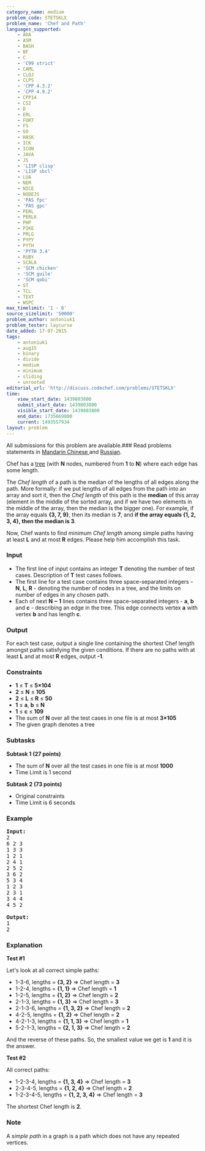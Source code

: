 ```yaml
---
category_name: medium
problem_code: STETSKLX
problem_name: 'Chef and Path'
languages_supported:
    - ADA
    - ASM
    - BASH
    - BF
    - C
    - 'C99 strict'
    - CAML
    - CLOJ
    - CLPS
    - 'CPP 4.3.2'
    - 'CPP 4.9.2'
    - CPP14
    - CS2
    - D
    - ERL
    - FORT
    - FS
    - GO
    - HASK
    - ICK
    - ICON
    - JAVA
    - JS
    - 'LISP clisp'
    - 'LISP sbcl'
    - LUA
    - NEM
    - NICE
    - NODEJS
    - 'PAS fpc'
    - 'PAS gpc'
    - PERL
    - PERL6
    - PHP
    - PIKE
    - PRLG
    - PYPY
    - PYTH
    - 'PYTH 3.4'
    - RUBY
    - SCALA
    - 'SCM chicken'
    - 'SCM guile'
    - 'SCM qobi'
    - ST
    - TCL
    - TEXT
    - WSPC
max_timelimit: '1 - 6'
source_sizelimit: '50000'
problem_author: antoniuk1
problem_tester: laycurse
date_added: 17-07-2015
tags:
    - antoniuk1
    - aug15
    - binary
    - divide
    - medium
    - minimum
    - sliding
    - unrooted
editorial_url: 'http://discuss.codechef.com/problems/STETSKLX'
time:
    view_start_date: 1439803800
    submit_start_date: 1439803800
    visible_start_date: 1439803800
    end_date: 1735669800
    current: 1493557934
layout: problem
---
```

All submissions for this problem are available.###  Read problems statements in [Mandarin Chinese ](http://www.codechef.com/download/translated/AUG15/mandarin/STETSKLX.pdf) and [Russian](http://www.codechef.com/download/translated/AUG15/russian/STETSKLX.pdf).

Chef has a [tree](https://en.wikipedia.org/wiki/Tree_(graph_theory)) (with **N** nodes, numbered from **1** to **N**) where each edge has some length.

The *Chef length* of a path is the median of the lengths of all edges along the path. More formally: if we put lengths of all edges from the path into an array and sort it, then the *Chef length* of this path is the **median** of this array (element in the middle of the sorted array, and if we have two elements in the middle of the array, then the median is the bigger one). For example, if the array equals **{3, 7, 9}**, then its median is **7**, and **if the array equals {1, 2, 3, 4}, then the median is 3**.

Now, Chef wants to find minimum *Chef length* among simple paths having at least **L** and at most **R** edges. Please help him accomplish this task.

### Input

- The first line of input contains an integer **T** denoting the number of test cases. Description of **T** test cases follows.
- The first line for a test case contains three space-separated integers - **N**, **L**, **R** - denoting the number of nodes in a tree, and the limits on number of edges in any chosen path.
- Each of next **N − 1** lines contains three space-separated integers - **a**, **b** and **c** - describing an edge in the tree. This edge connects vertex **a** with vertex **b** and has length **c**.

### Output

For each test case, output a single line containing the shortest Chef length amongst paths satisfying the given conditions. If there are no paths with at least **L** and at most **R** edges, output **-1**.

### Constraints

- **1** ≤ **T** ≤ **5×104**
- **2** ≤ **N** ≤ **105**
- **2** ≤ **L** ≤ **R** ≤ **50**
- **1** ≤ **a**, **b** ≤ **N**
- **1** ≤ **c** ≤ **109**
- The sum of **N** over all the test cases in one file is at most **3×105**
- The given graph denotes a tree

### Subtasks

**Subtask 1 (27 points)**

- The sum of **N** over all the test cases in one file is at most **1000**
- Time Limit is 1 second

**Subtask 2 (73 points)**

- Original constraints
- Time Limit is 6 seconds

### Example

<pre><b>Input:</b>
2
6 2 3
1 3 3
1 2 1
2 4 1
2 5 2
3 6 2
5 3 4
1 2 3
2 3 1
3 4 4
4 5 2

<b>Output:</b>
1
2
</pre>
### Explanation

**Test #1**

Let's look at all correct simple paths:

- 1-3-6, lengths = **{3, 2}** =&gt; Chef length = **3**
- 1-2-4, lengths = **{1, 1}** =&gt; Chef length = **1**
- 1-2-5, lengths = **{1, 2}** =&gt; Chef length = **2**
- 2-1-3, lengths = **{1, 3}** =&gt; Chef length = **3**
- 2-1-3-6, lengths = **{1, 3, 2}** =&gt; Chef length = **2**
- 4-2-5, lengths = **{1, 2}** =&gt; Chef length = **2**
- 4-2-1-3, lengths = **{1, 1, 3}** =&gt; Chef length = **1**
- 5-2-1-3, lengths = **{2, 1, 3}** =&gt; Chef length = **2**

And the reverse of these paths. So, the smallest value we get is **1** and it is the answer.

**Test #2**

All correct paths:

- 1-2-3-4, lengths = **{1, 3, 4}** =&gt; Chef length = **3**
- 2-3-4-5, lengths = **{1, 2, 4}** =&gt; Chef length = **2**
- 1-2-3-4-5, lengths = **{1, 2, 3, 4}** =&gt; Chef length = **3**

The shortest Chef length is **2**.

### Note

A *simple path* in a graph is a path which does not have any repeated vertices.

